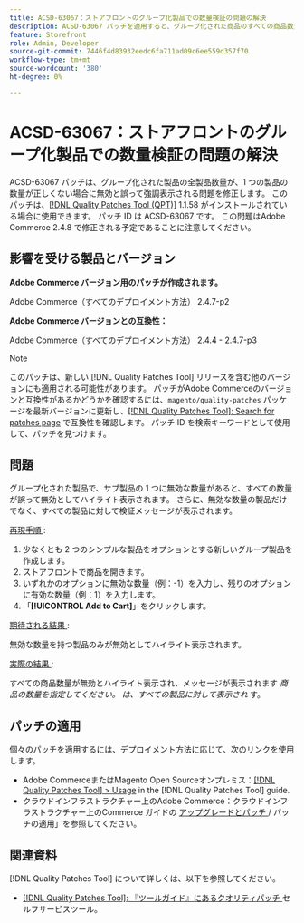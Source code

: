 ```yaml
---
title: ACSD-63067：ストアフロントのグループ化製品での数量検証の問題の解決
description: ACSD-63067 パッチを適用すると、グループ化された商品のすべての商品数量が、1 つの商品の数量が正しくない場合に、誤って無効とハイライト表示されるAdobe Commerceの問題を修正できます。
feature: Storefront
role: Admin, Developer
source-git-commit: 7446f4d83932eedc6fa711ad09c6ee559d357f70
workflow-type: tm+mt
source-wordcount: '380'
ht-degree: 0%

---
```


# ACSD-63067：ストアフロントのグループ化製品での数量検証の問題の解決

ACSD-63067 パッチは、グループ化された製品の全製品数量が、1 つの製品の数量が正しくない場合に無効と誤って強調表示される問題を修正します。 このパッチは、[[!DNL Quality Patches Tool (QPT)]](/help/tools/quality-patches-tool/quality-patches-tool-to-self-serve-quality-patches.md) 1.1.58 がインストールされている場合に使用できます。 パッチ ID は ACSD-63067 です。 この問題はAdobe Commerce 2.4.8 で修正される予定であることに注意してください。

## 影響を受ける製品とバージョン

**Adobe Commerce バージョン用のパッチが作成されます。**

Adobe Commerce（すべてのデプロイメント方法） 2.4.7-p2

**Adobe Commerce バージョンとの互換性：**

Adobe Commerce（すべてのデプロイメント方法） 2.4.4 - 2.4.7-p3

>[!NOTE]
>
>このパッチは、新しい [!DNL Quality Patches Tool] リリースを含む他のバージョンにも適用される可能性があります。 パッチがAdobe Commerceのバージョンと互換性があるかどうかを確認するには、`magento/quality-patches` パッケージを最新バージョンに更新し、[[!DNL Quality Patches Tool]: Search for patches page](https://experienceleague.adobe.com/tools/commerce-quality-patches/index.html) で互換性を確認します。 パッチ ID を検索キーワードとして使用して、パッチを見つけます。

## 問題

グループ化された製品で、サブ製品の 1 つに無効な数量があると、すべての数量が誤って無効としてハイライト表示されます。 さらに、無効な数量の製品だけでなく、すべての製品に対して検証メッセージが表示されます。

<u> 再現手順 </u>:

1. 少なくとも 2 つのシンプルな製品をオプションとする新しいグループ製品を作成します。
1. ストアフロントで商品を開きます。
1. いずれかのオプションに無効な数量（例：-1）を入力し、残りのオプションに有効な数量（例：1）を入力します。
1. 「**[!UICONTROL Add to Cart]**」をクリックします。

<u> 期待される結果 </u>:

無効な数量を持つ製品のみが無効としてハイライト表示されます。

<u> 実際の結果 </u>:

すべての商品数量が無効とハイライト表示され、メッセージが表示されます *商品の数量を指定してください。 は、すべての製品に対して表示され* す。


## パッチの適用

個々のパッチを適用するには、デプロイメント方法に応じて、次のリンクを使用します。

* Adobe CommerceまたはMagento Open Sourceオンプレミス：[[!DNL Quality Patches Tool] > Usage](/help/tools/quality-patches-tool/usage.md) in the [!DNL Quality Patches Tool] guide.
* クラウドインフラストラクチャー上のAdobe Commerce：クラウドインフラストラクチャー上のCommerce ガイドの [ アップグレードとパッチ ](https://experienceleague.adobe.com/docs/commerce-cloud-service/user-guide/develop/upgrade/apply-patches.html)/ パッチの適用」を参照してください。


## 関連資料

[!DNL Quality Patches Tool] について詳しくは、以下を参照してください。

* [[!DNL Quality Patches Tool]: 『ツールガイド』にあるクオリティパッチ ](/help/tools/quality-patches-tool/quality-patches-tool-to-self-serve-quality-patches.md) セルフサービスツール。
